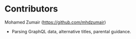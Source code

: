 Contributors
============

Mohamed Zumair (https://github.com/mhdzumair)

- Parsing GraphQL data, alternative titles, parental guidance.
